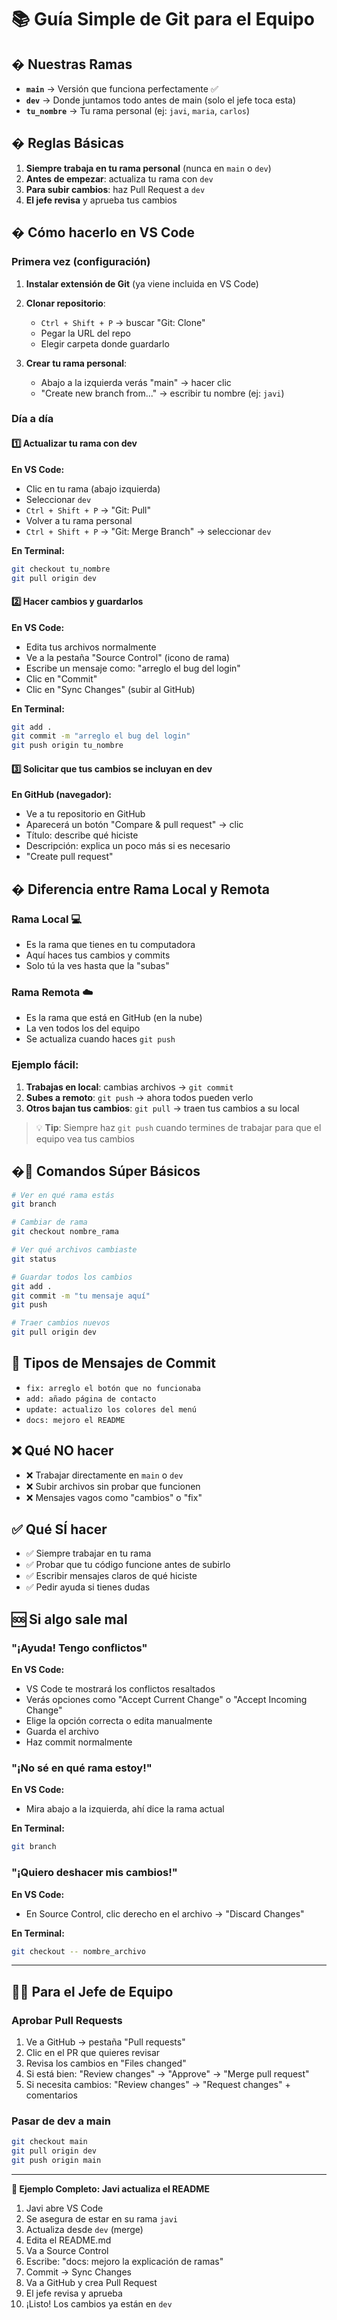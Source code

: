# 📚 Guía Simple de Git para el Equipo

## � Nuestras Ramas

- **`main`** → Versión que funciona perfectamente ✅
- **`dev`** → Donde juntamos todo antes de main (solo el jefe toca esta)
- **`tu_nombre`** → Tu rama personal (ej: `javi`, `maria`, `carlos`)

## � Reglas Básicas

1. **Siempre trabaja en tu rama personal** (nunca en `main` o `dev`)
2. **Antes de empezar**: actualiza tu rama con `dev`
3. **Para subir cambios**: haz Pull Request a `dev`
4. **El jefe revisa** y aprueba tus cambios

## �️ Cómo hacerlo en VS Code

### Primera vez (configuración)

1. **Instalar extensión de Git** (ya viene incluida en VS Code)
2. **Clonar repositorio**:
   - `Ctrl + Shift + P` → buscar "Git: Clone"
   - Pegar la URL del repo
   - Elegir carpeta donde guardarlo

3. **Crear tu rama personal**:
   - Abajo a la izquierda verás "main" → hacer clic
   - "Create new branch from..." → escribir tu nombre (ej: `javi`)

### Día a día

#### 1️⃣ Actualizar tu rama con dev

**En VS Code:**
- Clic en tu rama (abajo izquierda)
- Seleccionar `dev`
- `Ctrl + Shift + P` → "Git: Pull"
- Volver a tu rama personal
- `Ctrl + Shift + P` → "Git: Merge Branch" → seleccionar `dev`

**En Terminal:**
```bash
git checkout tu_nombre
git pull origin dev
```

#### 2️⃣ Hacer cambios y guardarlos

**En VS Code:**
- Edita tus archivos normalmente
- Ve a la pestaña "Source Control" (icono de rama)
- Escribe un mensaje como: "arreglo el bug del login"
- Clic en "Commit"
- Clic en "Sync Changes" (subir al GitHub)

**En Terminal:**
```bash
git add .
git commit -m "arreglo el bug del login"
git push origin tu_nombre
```

#### 3️⃣ Solicitar que tus cambios se incluyan en dev

**En GitHub (navegador):**
- Ve a tu repositorio en GitHub
- Aparecerá un botón "Compare & pull request" → clic
- Título: describe qué hiciste
- Descripción: explica un poco más si es necesario
- "Create pull request"

## � Diferencia entre Rama Local y Remota

### Rama Local 💻
- Es la rama que tienes en tu computadora
- Aquí haces tus cambios y commits
- Solo tú la ves hasta que la "subas"

### Rama Remota ☁️
- Es la rama que está en GitHub (en la nube)
- La ven todos los del equipo
- Se actualiza cuando haces `git push`

### Ejemplo fácil:
1. **Trabajas en local**: cambias archivos → `git commit`
2. **Subes a remoto**: `git push` → ahora todos pueden verlo
3. **Otros bajan tus cambios**: `git pull` → traen tus cambios a su local

> 💡 **Tip**: Siempre haz `git push` cuando termines de trabajar para que el equipo vea tus cambios

## �🎯 Comandos Súper Básicos

```bash
# Ver en qué rama estás
git branch

# Cambiar de rama
git checkout nombre_rama

# Ver qué archivos cambiaste
git status

# Guardar todos los cambios
git add .
git commit -m "tu mensaje aquí"
git push

# Traer cambios nuevos
git pull origin dev
```

## 📝 Tipos de Mensajes de Commit

- `fix: arreglo el botón que no funcionaba`
- `add: añado página de contacto`
- `update: actualizo los colores del menú`
- `docs: mejoro el README`

## ❌ Qué NO hacer

- ❌ Trabajar directamente en `main` o `dev`
- ❌ Subir archivos sin probar que funcionen
- ❌ Mensajes vagos como "cambios" o "fix"

## ✅ Qué SÍ hacer

- ✅ Siempre trabajar en tu rama
- ✅ Probar que tu código funcione antes de subirlo
- ✅ Escribir mensajes claros de qué hiciste
- ✅ Pedir ayuda si tienes dudas

## 🆘 Si algo sale mal

### "¡Ayuda! Tengo conflictos"

**En VS Code:**
- VS Code te mostrará los conflictos resaltados
- Verás opciones como "Accept Current Change" o "Accept Incoming Change"
- Elige la opción correcta o edita manualmente
- Guarda el archivo
- Haz commit normalmente

### "¡No sé en qué rama estoy!"

**En VS Code:**
- Mira abajo a la izquierda, ahí dice la rama actual

**En Terminal:**
```bash
git branch
```

### "¡Quiero deshacer mis cambios!"

**En VS Code:**
- En Source Control, clic derecho en el archivo → "Discard Changes"

**En Terminal:**
```bash
git checkout -- nombre_archivo
```

---

## 👨‍💼 Para el Jefe de Equipo

### Aprobar Pull Requests

1. Ve a GitHub → pestaña "Pull requests"
2. Clic en el PR que quieres revisar
3. Revisa los cambios en "Files changed"
4. Si está bien: "Review changes" → "Approve" → "Merge pull request"
5. Si necesita cambios: "Review changes" → "Request changes" + comentarios

### Pasar de dev a main

```bash
git checkout main
git pull origin dev
git push origin main
```

---

**🔄 Ejemplo Completo: Javi actualiza el README**

1. Javi abre VS Code
2. Se asegura de estar en su rama `javi`
3. Actualiza desde `dev` (merge)
4. Edita el README.md
5. Va a Source Control
6. Escribe: "docs: mejoro la explicación de ramas"
7. Commit → Sync Changes
8. Va a GitHub y crea Pull Request
9. El jefe revisa y aprueba
10. ¡Listo! Los cambios ya están en `dev`

